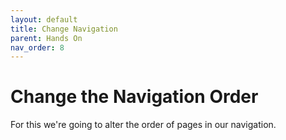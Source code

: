 ```yaml
---
layout: default
title: Change Navigation
parent: Hands On
nav_order: 8
---
```

# Change the Navigation Order

For this we're going to alter the order of pages in our navigation.
